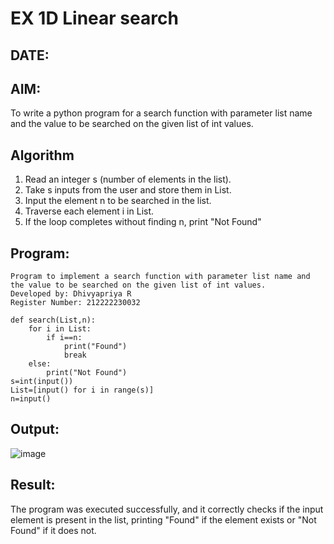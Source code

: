 # EX 1D Linear search
## DATE:
## AIM:
To write a python program for a search function with parameter list name and the value to be searched on the given list of int values.

## Algorithm
1. Read an integer s (number of elements in the list).
2. Take s inputs from the user and store them in List.
3. Input the element n to be searched in the list.
4. Traverse each element i in List.
5. If the loop completes without finding n, print "Not Found"

## Program:
```
Program to implement a search function with parameter list name and the value to be searched on the given list of int values.
Developed by: Dhivyapriya R
Register Number: 212222230032
```
```
def search(List,n):
    for i in List:
        if i==n:
            print("Found")
            break
    else:
        print("Not Found")
s=int(input())
List=[input() for i in range(s)]
n=input()
```

## Output:

![image](https://github.com/user-attachments/assets/d349a000-a473-435d-8eb7-4110f5bf349a)

## Result:
The program was executed successfully, and it correctly checks if the input element is present in the list, printing "Found" if the element exists or "Not Found" if it does not.
